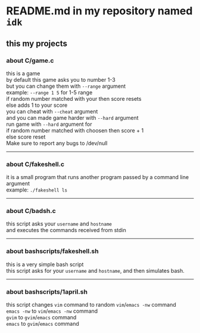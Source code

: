 # README.md in my repository named `idk`
## this my projects
### about C/game.c
this is a game  
by default this game asks you to number 1-3  
but you can change them with `--range` argument  
example: `--range 1 5` for 1-5 range  
if random number matched with your then score resets  
else adds 1 to your score  
you can cheat with `--cheat` argument  
and you can made game harder with `--hard` argument  
run game with `--hard` argument for  
if random number matched with choosen then score + 1  
else score reset  
Make sure to report any bugs to /dev/null  

---
### about C/fakeshell.c
it is a small program that runs another program passed by a command line argument  
example: `./fakeshell ls`

---
### about C/badsh.c
this script asks your `username` and `hostname`  
and executes the commands received from stdin

---
### about bashscripts/fakeshell.sh
this is a very simple bash script  
this script asks for your `username` and `hostname`, and then simulates bash.  

---
### about bashscripts/1april.sh
this script changes `vim` command to random `vim`/`emacs -nw` command  
`emacs -nw` to `vim`/`emacs -nw` command  
`gvim` to `gvim`/`emacs` command  
`emacs` to `gvim`/`emacs` command
